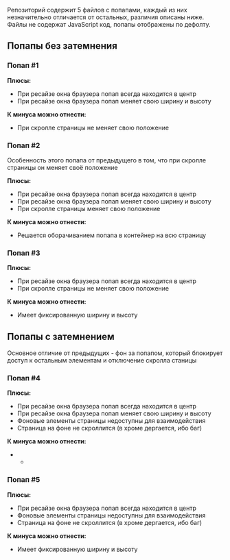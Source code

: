 Репозиторий содержит 5 файлов с попапами, каждый из них незначительно отличается от остальных, различия описаны ниже.
Файлы не содержат JavaScript код, попапы отображены по дефолту.

## Попапы без затемнения
### Попап #1
**Плюсы:**
* При ресайзе окна браузера попап всегда находится в центр
* При ресайзе окна браузера попап меняет свою ширину и высоту

**К минуса можно отнести:**
* При скролле страницы не меняет свою положение

### Попап #2
Особенность этого попапа от предыдущего в том, что при скролле страницы он меняет своё положение

**Плюсы:**
* При ресайзе окна браузера попап всегда находится в центр
* При ресайзе окна браузера попап меняет свою ширину и высоту
* При скролле страницы меняет свою положение

**К минуса можно отнести:**
* Решается оборачиванием попапа в контейнер на всю страницу

### Попап #3

**Плюсы:**
* При ресайзе окна браузера попап всегда находится в центр
* При скролле страницы не меняет свою положение

**К минуса можно отнести:**
* Имеет фиксированную ширину и высоту

## Попапы с затемнением
Основное отличие от предыдущих - фон за попапом, который блокирует доступ к остальным элементам и отключение скролла станицы
### Попап #4
**Плюсы:**
* При ресайзе окна браузера попап всегда находится в центр
* При ресайзе окна браузера попап меняет свою ширину и высоту
* Фоновые элементы страницы недоступны для взаимодействия
* Страница на фоне не скроллится (в хроме дергается, ибо баг)

**К минуса можно отнести:**
* -

### Попап #5
**Плюсы:**
* При ресайзе окна браузера попап всегда находится в центр
* Фоновые элементы страницы недоступны для взаимодействия
* Страница на фоне не скроллится (в хроме дергается, ибо баг)

**К минуса можно отнести:**
* Имеет фиксированную ширину и высоту